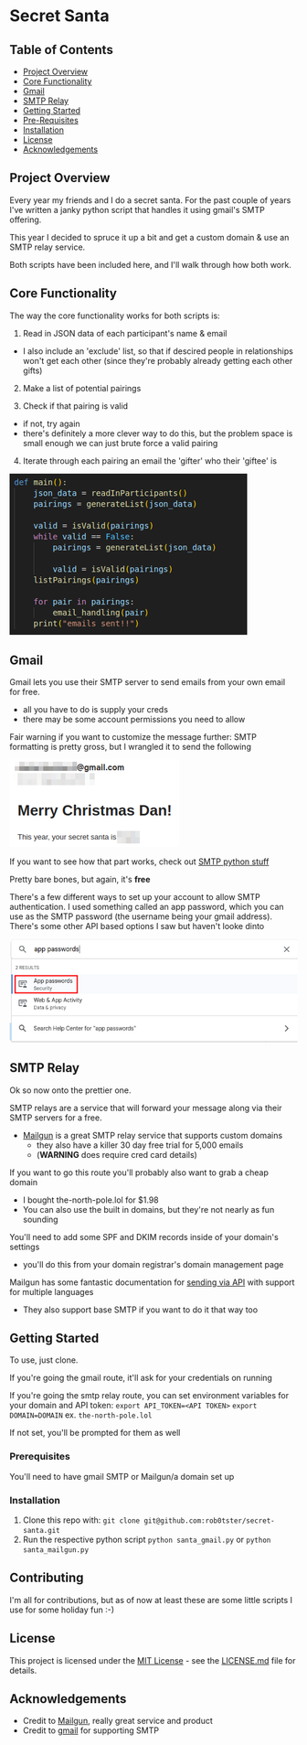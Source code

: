 # Secret Santa

## Table of Contents

- [Project Overview](#project-overview)
- [Core Functionality](#core-functionality)
- [Gmail](#gmail)
- [SMTP Relay](#smtp-relay)
- [Getting Started](#getting-started)
- [Pre-Requisites](#prerequisites)
- [Installation](#contributing)
- [License](#license)
- [Acknowledgements](#acknowledgements)

## Project Overview

Every year my friends and I do a secret santa. For the past couple of years I've written a janky python script that handles it using gmail's SMTP offering.

This year I decided to spruce it up a bit and get a custom domain & use an SMTP relay service. 

Both scripts have been included here, and I'll walk through how both work. 

## Core Functionality

The way the core functionality works for both scripts is:
1. Read in JSON data of each participant's name & email
- I also include an 'exclude' list, so that if descired people in relationships won't get each other (since they're probably already getting each other gifts)

2. Make a list of potential pairings

3. Check if that pairing is valid
- if not, try again
- there's definitely a more clever way to do this, but the problem space is small enough we can just brute force a valid pairing

4. Iterate through each pairing an email the 'gifter' who their 'giftee' is

![script main function](/images/core.png)


## Gmail
Gmail lets you use their SMTP server to send emails from your own email for free.
- all you have to do is supply your creds
- there may be some account permissions you need to allow

Fair warning if you want to customize the message further: SMTP formatting is pretty gross, but I wrangled it to send the following

![Gmail Message](/images/gmail.png)

If you want to see how that part works, check out [SMTP python stuff](santa_gmail.py#55)

Pretty bare bones, but again, it's **free**

There's a few different ways to set up your account to allow SMTP authentication. I used something called an app password, which you can use as the SMTP password (the username being your gmail address). There's some other API based options I saw but haven't looke dinto

![app password](/images/app_password.png)

## SMTP Relay
Ok so now onto the prettier one.

SMTP relays are a service that will forward your message along via their SMTP servers for a free.
- [Mailgun](https://www.mailgun.com/) is a great SMTP relay service that supports custom domains
    - they also have a killer 30 day free trial for 5,000 emails 
    - (**WARNING** does require cred card details)

If you want to go this route you'll probably also want to grab a cheap domain
- I bought the-north-pole.lol for $1.98
- You can also use the built in domains, but they're not nearly as fun sounding

You'll need to add some SPF and DKIM records inside of your domain's settings
- you'll do this from your domain registrar's domain management page

Mailgun has some fantastic documentation for [sending via API](https://documentation.mailgun.com/en/latest/user_manual.html#sending-via-api) with support for multiple languages

- They also support base SMTP if you want to do it that way too

## Getting Started
To use, just clone. 

If you're going the gmail route, it'll ask for your credentials on running

If you're going the smtp relay route, you can set environment variables for your domain and API token:
`export API_TOKEN=<API TOKEN>`
`export DOMAIN=DOMAIN` ex. `the-north-pole.lol`

If not set, you'll be prompted for them as well

### Prerequisites
You'll need to have gmail SMTP or Mailgun/a domain set up

### Installation

1. Clone this repo with: `git clone git@github.com:rob0tster/secret-santa.git`
2. Run the respective python script `python santa_gmail.py` or `python santa_mailgun.py`

## Contributing

I'm all for contributions, but as of now at least these are some little scripts I use for some holiday fun :-)


## License 
This project is licensed under the [MIT License](LICENSE.md) - see the [LICENSE.md](LICENSE.md) file for details.

## Acknowledgements
- Credit to [Mailgun](https://mailgun.com), really great service and product
- Credit to [gmail](gmail.com) for supporting SMTP



